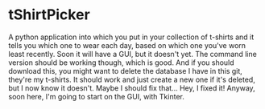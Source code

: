 tShirtPicker
============

A python application into which you put in your collection of t-shirts and 
it tells you which one to wear each day, based on which one you've worn least recently. Soon it will have a GUI, but it doesn't yet. The command line version should be working though, which is good. And if you should download this, you might want to delete the database I have in this git, they're my t-shirts. It should work and just create a new one if it's deleted, but I now know it doesn't. Maybe I should fix that... 
Hey, I fixed it! Anyway, soon here, I'm going to start on the GUI, with Tkinter. 